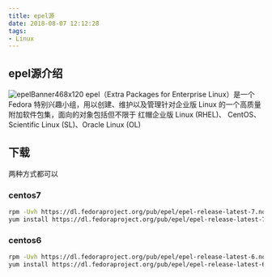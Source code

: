 ```yaml
---
title: epel源
date: 2018-08-07 12:12:28
tags:
- Linux
---
```




## epel源介绍

![epelBanner468x120](https://qiniu.li-rui.top/epelBanner468x120.png)
epel（Extra Packages for Enterprise Linux）是一个 Fedora 特别兴趣小组，用以创建、维护以及管理针对企业版 Linux 的一个高质量附加软件包集，面向的对象包括但不限于 红帽企业版 Linux (RHEL)、 CentOS、Scientific Linux (SL)、Oracle Linux (OL) 

<!--more-->
## 下载

两种方式都可以

### centos7

```bash
rpm -Uvh https://dl.fedoraproject.org/pub/epel/epel-release-latest-7.noarch.rpm
yum install https://dl.fedoraproject.org/pub/epel/epel-release-latest-7.noarch.rpm
```

### centos6

```bash
rpm -Uvh https://dl.fedoraproject.org/pub/epel/epel-release-latest-6.noarch.rpm
yum install https://dl.fedoraproject.org/pub/epel/epel-release-latest-6.noarch.rpm
```

